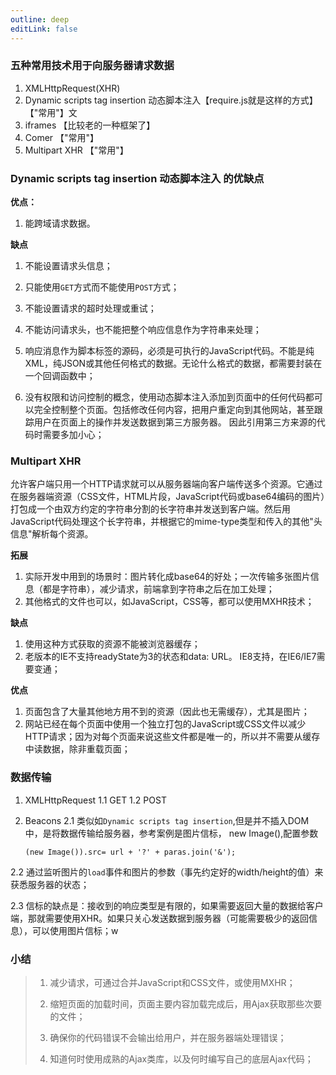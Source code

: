 ```yaml
---
outline: deep
editLink: false
---
```


### 五种常用技术用于向服务器请求数据

1.  XMLHttpRequest(XHR)
2.  Dynamic scripts tag insertion
    动态脚本注入【require.js就是这样的方式】【"常用"】文
3.  iframes 【比较老的一种框架了】
4.  Comer 【"常用"】
5.  Multipart XHR 【"常用"】

### Dynamic scripts tag insertion 动态脚本注入 的优缺点

**优点：**

1.  能跨域请求数据。

**缺点**

1.  不能设置请求头信息；

2.  只能使用`GET`方式而不能使用`POST`方式；

3.  不能设置请求的超时处理或重试；

4.  不能访问请求头，也不能把整个响应信息作为字符串来处理；

5.  响应消息作为脚本标签的源码，必须是可执行的JavaScript代码。不能是纯XML，纯JSON或其他任何格式的数据。无论什么格式的数据，都需要封装在一个回调函数中；

6.  没有权限和访问控制的概念，使用动态脚本注入添加到页面中的任何代码都可以完全控制整个页面。包括修改任何内容，把用户重定向到其他网站，甚至跟踪用户在页面上的操作并发送数据到第三方服务器。
    因此引用第三方来源的代码时需要多加小心；

### Multipart XHR


允许客户端只用一个HTTP请求就可以从服务器端向客户端传送多个资源。它通过在服务器端资源（CSS文件，HTML片段，JavaScript代码或base64编码的图片）打包成一个由双方约定的字符串分割的长字符串并发送到客户端。然后用JavaScript代码处理这个长字符串，并根据它的mime-type类型和传入的其他"头信息"解析每个资源。

**拓展**

1.  实际开发中用到的场景时：图片转化成base64的好处；一次传输多张图片信息（都是字符串），减少请求，前端拿到字符串之后在加工处理；
2.  其他格式的文件也可以，如JavaScript，CSS等，都可以使用MXHR技术；

**缺点**

1.  使用这种方式获取的资源不能被浏览器缓存；
2.  老版本的IE不支持readyState为3的状态和data: URL。
    IE8支持，在IE6/IE7需要变通；

**优点**

1.  页面包含了大量其他地方用不到的资源（因此也无需缓存），尤其是图片；
2.  网站已经在每个页面中使用一个独立打包的JavaScript或CSS文件以减少HTTP请求；因为对每个页面来说这些文件都是唯一的，所以并不需要从缓存中读数据，除非重载页面；

### 数据传输

1.  XMLHttpRequest 1.1 GET 1.2 POST

2.  Beacons 2.1
    类似如`Dynamic scripts tag insertion`,但是并不插入DOM中，是将数据传输给服务器，参考案例是图片信标，
    new Image(),配置参数

        (new Image()).src= url + '?' + paras.join('&');

2.2
通过监听图片的`load`事件和图片的参数（事先约定好的width/height的值）来获悉服务器的状态；

2.3
信标的缺点是：接收到的响应类型是有限的，如果需要返回大量的数据给客户端，那就需要使用XHR。如果只关心发送数据到服务器（可能需要极少的返回信息），可以使用图片信标；w

### 小结

> 1.  减少请求，可通过合并JavaScript和CSS文件，或使用MXHR；
>
> 2.  缩短页面的加载时间，页面主要内容加载完成后，用Ajax获取那些次要的文件；
>
> 3.  确保你的代码错误不会输出给用户，并在服务器端处理错误；
>
> 4.  知道何时使用成熟的Ajax类库，以及何时编写自己的底层Ajax代码；
